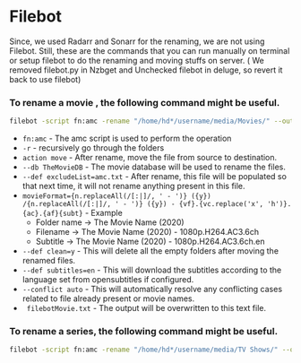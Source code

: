 # Filebot

Since, we used Radarr and Sonarr for the renaming, we are not using Filebot. Still, these are the commands that you can run manually on terminal or setup filebot to do the renaming and moving stuffs on server. ( We removed filebot.py in Nzbget and Unchecked filebot in deluge, so revert it back to use filebot)

### To rename a movie ,  the following command might be useful.

```sh
filebot -script fn:amc -rename "/home/hd*/username/media/Movies/" --output "/home/hd*/username/renamedMovies/" -r --action move --db TheMovieDB -non-strict --def excludeList=amc.txt "movieFormat={n.replaceAll(/[:|]/, ' - ')} ({y}) /{n.replaceAll(/[:|]/, ' - ')} ({y}) - {vf}.{vc.replace('x', 'h')}.{ac}.{af}{subt}"  --def clean=y --def subtitles=en --def "ut_label=Movies" --conflict auto > filebotMovie.txt
```

- ```fn:amc``` - The amc script is used to perform the operation
- ```-r``` - recursively go through the folders
- ```action move``` - After rename, move the file from source to destination.
- ```--db TheMovieDB``` - The movie database will be used to rename the files.
- ```--def excludeList=amc.txt``` -  After rename, this file will be populated so that next time, it will not rename anything present in this file.
- ```movieFormat={n.replaceAll(/[:|]/, ' - ')} ({y}) /{n.replaceAll(/[:|]/, ' - ')} ({y}) - {vf}.{vc.replace('x', 'h')}.{ac}.{af}{subt}``` - Example
  - Folder name -> The Movie Name (2020) 
  - Filename -> The Movie Name (2020) - 1080p.H264.AC3.6ch
  - Subtitle -> The Movie Name (2020) - 1080p.H264.AC3.6ch.en
- ```--def clean=y``` - This will delete all the empty folders after moving the renamed files.
- ```--def subtitles=en``` - This will download the subtitles according to the language set from opensubtitles if configured. 
- ```--conflict auto```  -  This will automatically resolve any conflicting cases related to file already present or movie names.
- ``` filebotMovie.txt```  - The output will be overwritten to this text file.



### To rename a series,  the following command might be useful.

```sh
filebot -script fn:amc -rename "/home/hd*/username/media/TV Shows/" --output "/home/hd*/username/renamedTVShows/" -r --action move --db TheTVDB -non-strict --def excludeList=amc.txt "seriesFormat={n.replaceFirst(/^(?i)(The|A|An)\s(.+)/, /\$2, \$1/)} ({y}) /Season {s.pad(2)}/{n} - {s00e00} - {t} - {vf}.{vc.replace('x', 'h')}.{ac}.{af}{subt}"  --def clean=y --def subtitles=en --def "ut_label=TV" --conflict auto > filebotTV.txt
```

